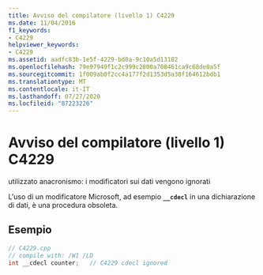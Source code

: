```yaml
---
title: Avviso del compilatore (livello 1) C4229
ms.date: 11/04/2016
f1_keywords:
- C4229
helpviewer_keywords:
- C4229
ms.assetid: aadfc83b-1e5f-4229-bd0a-9c10a5d13182
ms.openlocfilehash: 79e97949f1c2c999c2800a708461ca9c68de0a5f
ms.sourcegitcommit: 1f009ab0f2cc4a177f2d1353d5a38f164612bdb1
ms.translationtype: MT
ms.contentlocale: it-IT
ms.lasthandoff: 07/27/2020
ms.locfileid: "87223226"
---
```

# <a name="compiler-warning-level-1-c4229"></a>Avviso del compilatore (livello 1) C4229

utilizzato anacronismo: i modificatori sui dati vengono ignorati

L'uso di un modificatore Microsoft, ad esempio **`__cdecl`** in una dichiarazione di dati, è una procedura obsoleta.

## <a name="example"></a>Esempio

```cpp
// C4229.cpp
// compile with: /W1 /LD
int __cdecl counter;   // C4229 cdecl ignored
```
